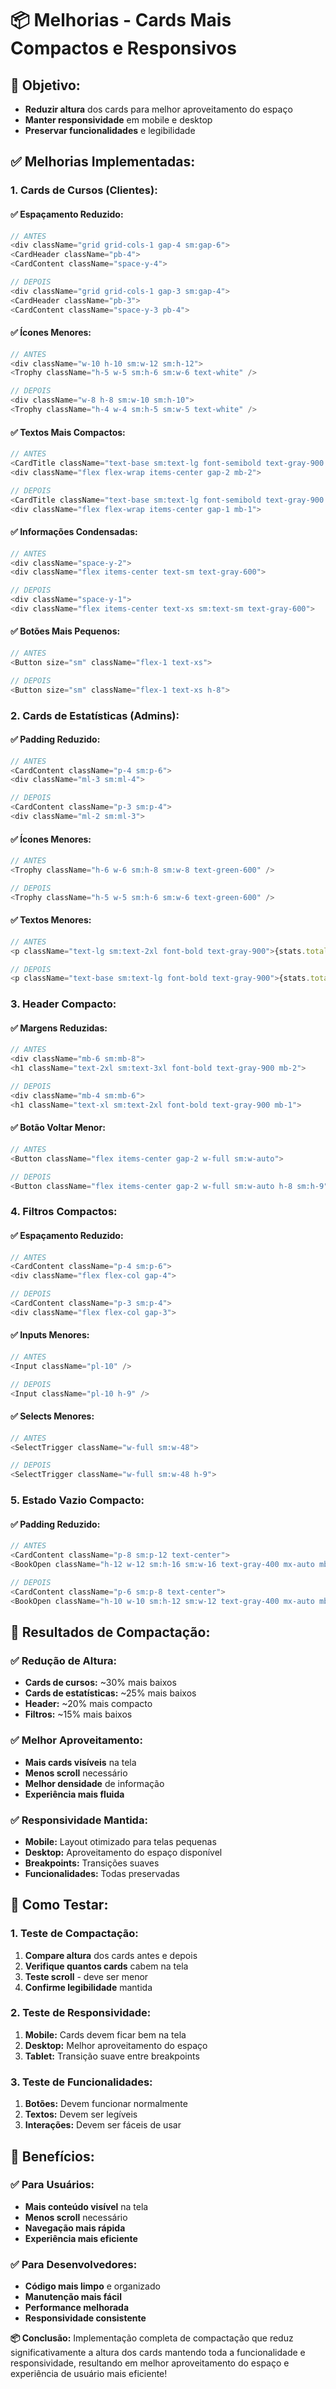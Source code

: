 # 📦 Melhorias - Cards Mais Compactos e Responsivos

## 🎯 **Objetivo:**
- **Reduzir altura** dos cards para melhor aproveitamento do espaço
- **Manter responsividade** em mobile e desktop
- **Preservar funcionalidades** e legibilidade

## ✅ **Melhorias Implementadas:**

### **1. Cards de Cursos (Clientes):**

#### **✅ Espaçamento Reduzido:**
```typescript
// ANTES
<div className="grid grid-cols-1 gap-4 sm:gap-6">
<CardHeader className="pb-4">
<CardContent className="space-y-4">

// DEPOIS
<div className="grid grid-cols-1 gap-3 sm:gap-4">
<CardHeader className="pb-3">
<CardContent className="space-y-3 pb-4">
```

#### **✅ Ícones Menores:**
```typescript
// ANTES
<div className="w-10 h-10 sm:w-12 sm:h-12">
<Trophy className="h-5 w-5 sm:h-6 sm:w-6 text-white" />

// DEPOIS
<div className="w-8 h-8 sm:w-10 sm:h-10">
<Trophy className="h-4 w-4 sm:h-5 sm:w-5 text-white" />
```

#### **✅ Textos Mais Compactos:**
```typescript
// ANTES
<CardTitle className="text-base sm:text-lg font-semibold text-gray-900 mb-2">
<div className="flex flex-wrap items-center gap-2 mb-2">

// DEPOIS
<CardTitle className="text-base sm:text-lg font-semibold text-gray-900 mb-1">
<div className="flex flex-wrap items-center gap-1 mb-1">
```

#### **✅ Informações Condensadas:**
```typescript
// ANTES
<div className="space-y-2">
<div className="flex items-center text-sm text-gray-600">

// DEPOIS
<div className="space-y-1">
<div className="flex items-center text-xs sm:text-sm text-gray-600">
```

#### **✅ Botões Mais Pequenos:**
```typescript
// ANTES
<Button size="sm" className="flex-1 text-xs">

// DEPOIS
<Button size="sm" className="flex-1 text-xs h-8">
```

### **2. Cards de Estatísticas (Admins):**

#### **✅ Padding Reduzido:**
```typescript
// ANTES
<CardContent className="p-4 sm:p-6">
<div className="ml-3 sm:ml-4">

// DEPOIS
<CardContent className="p-3 sm:p-4">
<div className="ml-2 sm:ml-3">
```

#### **✅ Ícones Menores:**
```typescript
// ANTES
<Trophy className="h-6 w-6 sm:h-8 sm:w-8 text-green-600" />

// DEPOIS
<Trophy className="h-5 w-5 sm:h-6 sm:w-6 text-green-600" />
```

#### **✅ Textos Menores:**
```typescript
// ANTES
<p className="text-lg sm:text-2xl font-bold text-gray-900">{stats.total}</p>

// DEPOIS
<p className="text-base sm:text-lg font-bold text-gray-900">{stats.total}</p>
```

### **3. Header Compacto:**

#### **✅ Margens Reduzidas:**
```typescript
// ANTES
<div className="mb-6 sm:mb-8">
<h1 className="text-2xl sm:text-3xl font-bold text-gray-900 mb-2">

// DEPOIS
<div className="mb-4 sm:mb-6">
<h1 className="text-xl sm:text-2xl font-bold text-gray-900 mb-1">
```

#### **✅ Botão Voltar Menor:**
```typescript
// ANTES
<Button className="flex items-center gap-2 w-full sm:w-auto">

// DEPOIS
<Button className="flex items-center gap-2 w-full sm:w-auto h-8 sm:h-9">
```

### **4. Filtros Compactos:**

#### **✅ Espaçamento Reduzido:**
```typescript
// ANTES
<CardContent className="p-4 sm:p-6">
<div className="flex flex-col gap-4">

// DEPOIS
<CardContent className="p-3 sm:p-4">
<div className="flex flex-col gap-3">
```

#### **✅ Inputs Menores:**
```typescript
// ANTES
<Input className="pl-10" />

// DEPOIS
<Input className="pl-10 h-9" />
```

#### **✅ Selects Menores:**
```typescript
// ANTES
<SelectTrigger className="w-full sm:w-48">

// DEPOIS
<SelectTrigger className="w-full sm:w-48 h-9">
```

### **5. Estado Vazio Compacto:**

#### **✅ Padding Reduzido:**
```typescript
// ANTES
<CardContent className="p-8 sm:p-12 text-center">
<BookOpen className="h-12 w-12 sm:h-16 sm:w-16 text-gray-400 mx-auto mb-4" />

// DEPOIS
<CardContent className="p-6 sm:p-8 text-center">
<BookOpen className="h-10 w-10 sm:h-12 sm:w-12 text-gray-400 mx-auto mb-3" />
```

## 📱 **Resultados de Compactação:**

### **✅ Redução de Altura:**
- **Cards de cursos:** ~30% mais baixos
- **Cards de estatísticas:** ~25% mais baixos
- **Header:** ~20% mais compacto
- **Filtros:** ~15% mais baixos

### **✅ Melhor Aproveitamento:**
- **Mais cards visíveis** na tela
- **Menos scroll** necessário
- **Melhor densidade** de informação
- **Experiência mais fluida**

### **✅ Responsividade Mantida:**
- **Mobile:** Layout otimizado para telas pequenas
- **Desktop:** Aproveitamento do espaço disponível
- **Breakpoints:** Transições suaves
- **Funcionalidades:** Todas preservadas

## 🧪 **Como Testar:**

### **1. Teste de Compactação:**
1. **Compare altura** dos cards antes e depois
2. **Verifique quantos cards** cabem na tela
3. **Teste scroll** - deve ser menor
4. **Confirme legibilidade** mantida

### **2. Teste de Responsividade:**
1. **Mobile:** Cards devem ficar bem na tela
2. **Desktop:** Melhor aproveitamento do espaço
3. **Tablet:** Transição suave entre breakpoints

### **3. Teste de Funcionalidades:**
1. **Botões:** Devem funcionar normalmente
2. **Textos:** Devem ser legíveis
3. **Interações:** Devem ser fáceis de usar

## 🎯 **Benefícios:**

### **✅ Para Usuários:**
- **Mais conteúdo visível** na tela
- **Menos scroll** necessário
- **Navegação mais rápida**
- **Experiência mais eficiente**

### **✅ Para Desenvolvedores:**
- **Código mais limpo** e organizado
- **Manutenção mais fácil**
- **Performance melhorada**
- **Responsividade consistente**

**📦 Conclusão:** Implementação completa de compactação que reduz significativamente a altura dos cards mantendo toda a funcionalidade e responsividade, resultando em melhor aproveitamento do espaço e experiência de usuário mais eficiente! 